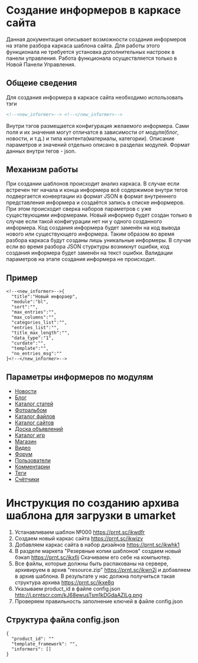 # Создание информеров в каркасе сайта

Данная документация описывает возможности создания информеров на этапе разбора каркаса шаблона сайта. Для работы этого функционала не требуется установка дополнительных настроек в панели управления. Работа функционала осуществляется только в Новой Панели Управления. 

## Общеие сведения
Для создания информера в каркасе сайта необходимо использовать тэги
```html
<!--<new_informer>--> <!--</new_informer>-->
```
Внутри тэгов размещается конфигурация желаемого информера. Сами поля и их значения могут отличатся в зависимости от модуля(блог, новости, и т.д.) и типа контента(материалы, категории). Описание параметров и значений отдельно описано в разделах модулей. Формат данных внутри тегов - json. 

## Механизм работы
При создании шаблонов происходит анализ каркаса. В случае если встречен тег начала и конца информера всё содержимое внутри тегов подвергается конвертации из формат JSON в формат внутреннего представления информера и создаётся запись в списке информеров. При этом происходит сверка наборов параметров с уже существующими информерами. Новый информер будет создан только в случае если такой конфигурации нет ни у одного созданного информера. Код создания информера будет заменён на код вывода нового или существующего информера. Таким образом во время разбора каркаса будут созданы лишь уникальные информеры. В случае если во время разбора JSON стурктуры возникнут ошибки, код создания информера будет заменён на текст ошибки. Валидации параметров на этапе создания информера не происходит.

## Пример
```
<!--<new_informer>-->{
  "title":"Новый инфораер",
  "module":"bl",
  "sort":"",
  "max_entries":"",
  "max_columns":"",
  "categories_list":"",
  "entries_list":"",
  "title_max_length":"",
  "data_type":"1",
  "curdate":"",
  "template":"",
  "no_entries_msg":""
}<!--</new_informer>-->
```

## Параметры информеров по модулям
 - [Новости](doc/News.md)
 - [Блог](doc/Blog.md)
 - [Каталог статей](doc/Publ.md)
 - [Фотоальбом](doc/Photo.md)
 - [Каталог файлов](doc/Load.md)
 - [Каталог сайтов](doc/Dir.md)
 - [Доска объявлений](doc/Board.md)
 - [Каталог игр](doc/Stuff.md)
 - [Магазин](doc/Shop.md)
 - [Видео](doc/Video.md)
 - [Форум](doc/Forum.md)
 - [Пользователи](doc/Users.md)
 - [Комментарии](doc/Comments.md)
 - [Теги](doc/Tags.md)
 - [Счётчики](doc/Counters.md)

# Инструкция по созданию архива шаблона для загрузки в umarket
1. Устанавливаем шаблон №000 <a href="https://prnt.sc/ikwdfr" target="_blank">https://prnt.sc/ikwdfr</a>  
2. Создаем новый каркас сайта <a href="https://prnt.sc/ikwizv" target="_blank">https://prnt.sc/ikwizv</a>
3. Добавляем каркас сайта в набор дизайнов <a href="https://prnt.sc/ikwhk1" target="_blank">https://prnt.sc/ikwhk1</a>
4. В разделе маркета "Резервные копии шаблонов" создаем новый бэкап <a href="https://prnt.sc/ikxfij" target="_blank">https://prnt.sc/ikxfij</a> Скачиваем его себе на компьютер.
5. Все файлы, которые должны быть распакованы на сервере, архивируем в архив "resource.zip" <a href="https://prnt.sc/ikwn2j" target="_blank">https://prnt.sc/ikwn2j</a> и добавляем в архив шаблона. В результате у нас должна получиться такая структура архива <a href="https://prnt.sc/ikxe8q" target="_blank">https://prnt.sc/ikxe8q</a>
6. Указываем product_id в файле config.json <a href="http://i.prntscr.com/kJ68ewusTsm1kDGdaAZILg.png" target="_blank">http://i.prntscr.com/kJ68ewusTsm1kDGdaAZILg.png</a>
7. Проверяем правильность заполнение ключей в файле config.json

## Структура файла config.json
```
{
  "product_id": ""
  "template_framework": "",
  "informers": []
}
```